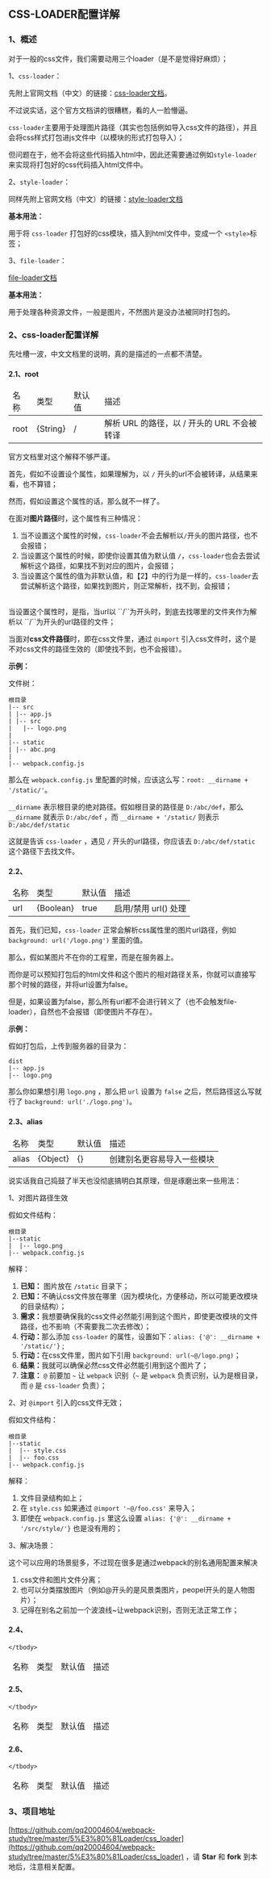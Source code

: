 ﻿<h2>CSS-LOADER配置详解</h2>

<h3>1、概述</h3>

对于一般的css文件，我们需要动用三个loader（是不是觉得好麻烦）；

1、``css-loader``：

先附上官网文档（中文）的链接：[css-loader文档](https://doc.webpack-china.org/loaders/css-loader/)。

不过说实话，这个官方文档讲的很糟糕，看的人一脸懵逼。

``css-loader``主要用于处理图片路径（其实也包括例如导入css文件的路径），并且会将css样式打包进js文件中（以模块的形式打包导入）；

但问题在于，他不会将这些代码插入html中，因此还需要通过例如``style-loader``来实现将打包好的css代码插入html文件中。


2、``style-loader``：

同样先附上官网文档（中文）的链接：[style-loader文档](https://doc.webpack-china.org/loaders/style-loader/)

<b>基本用法：</b>

用于将 ``css-loader`` 打包好的css模块，插入到html文件中，变成一个 ``<style>``标签；

3、``file-loader``：

[file-loader文档](https://doc.webpack-china.org/loaders/file-loader/)

<b>基本用法：</b>

用于处理各种资源文件，一般是图片，不然图片是没办法被同时打包的。

<h3>2、css-loader配置详解</h3>

先吐槽一波，中文文档里的说明，真的是描述的一点都不清楚。

<h4>2.1、root</h4>

<table>
    <thead>
    <tr>
        <td>名称</td>
        <td>类型</td>
        <td>默认值</td>
        <td>描述</td>
    </tr>
    </thead>
    <tbody>
    <tr>
        <td>
            root
        </td>
        <td>
            {String}
        </td>
        <td>
            /
        </td>
        <td>
            解析 URL 的路径，以 / 开头的 URL 不会被转译
        </td>
    </tr>
    </tbody>
</table>

官方文档里对这个解释不够严谨。

首先，假如不设置设个属性，如果理解为，以 ``/`` 开头的url不会被转译，从结果来看，也不算错；

然而，假如设置这个属性的话，那么就不一样了。

在面对<b>图片路径</b>时，这个属性有三种情况：

1. 当不设置这个属性的时候，``css-loader``不会去解析以``/``开头的图片路径，也不会报错；
2. 当设置这个属性的时候，即使你设置其值为默认值 ``/``，``css-loader``也会去尝试解析这个路径，如果找不到对应的图片，会报错；
3. 当设置这个属性的值为非默认值，和【2】中的行为是一样的，``css-loader``去尝试解析这个路径，如果找到图片，则正常解析，找不到，会报错；

<br>
当设置这个属性时，是指，当url以 ``/``为开头时，到底去找哪里的文件夹作为解析以 ``/``为开头的url路径的文件；

当面对<b>css文件路径</b>时，即在css文件里，通过 ``@import`` 引入css文件时，这个是不对css文件的路径生效的（即使找不到，也不会报错）。

<b>示例：</b>

文件树：

```
根目录
|-- src
| |-- app.js
| |-- src
|   |-- logo.png
|
|-- static
| |-- abc.png
|
|-- webpack.config.js
```

那么在 ``webpack.config.js`` 里配置的时候，应该这么写：``root: __dirname + '/static/'``。

``__dirname`` 表示根目录的绝对路径。假如根目录的路径是 ``D:/abc/def``，那么 ``__dirname`` 就表示 ``D:/abc/def`` ，而 ``__dirname + '/static/`` 则表示 ``D:/abc/def/static``

这就是告诉 ``css-loader`` ，遇见 ``/`` 开头的url路径，你应该去 ``D:/abc/def/static`` 这个路径下去找文件。



<h4>2.2、</h4>

<table>
    <thead>
    <tr>
        <td>名称</td>
        <td>类型</td>
        <td>默认值</td>
        <td>描述</td>
    </tr>
    </thead>
    <tbody>
    <tr>
        <td>
            url
        </td>
        <td>
            {Boolean}
        </td>
        <td>
            true
        </td>
        <td>
            启用/禁用 url() 处理
        </td>
    </tr>
    </tbody>
</table>

首先，我们已知，``css-loader`` 正常会解析css属性里的图片url路径，例如 ``background: url('/logo.png')`` 里面的值。

那么，假如某图片不在你的工程里，而是在服务器上。

而你是可以预知打包后的html文件和这个图片的相对路径关系，你就可以直接写那个时候的路径，并将url设置为false。

但是，如果设置为false，那么所有url都不会进行转义了（也不会触发file-loader），自然也不会报错（即使图片不存在）。

<b>示例：</b>

假如打包后，上传到服务器的目录为：

```
dist
|-- app.js
|-- logo.png
```

那么你如果想引用 ``logo.png`` ，那么把 ``url`` 设置为 ``false`` 之后，然后路径这么写就行了 ``background: url('./logo.png')``。

<h4>2.3、alias</h4>

<table>
    <thead>
    <tr>
        <td>名称</td>
        <td>类型</td>
        <td>默认值</td>
        <td>描述</td>
    </tr>
    </thead>
    <tbody>
    <tr>
        <td>
            alias
        </td>
        <td>
            {Object}
        </td>
        <td>
            {}
        </td>
        <td>
            创建别名更容易导入一些模块
        </td>
    </tr>
    </tbody>
</table>

说实话我自己捣鼓了半天也没彻底搞明白其原理，但是琢磨出來一些用法：

1、对图片路径生效

假如文件结构：

```
根目录
|--static
|  |-- logo.png
|-- webpack.config.js
```

解释：

1. <b>已知：</b> 图片放在 ``/static`` 目录下；
2. <b>已知：</b>不确认css文件放在哪里（因为模块化，方便移动，所以可能更改模块的目录结构）；
3. <b>需求：</b>我想要确保我的css文件必然能引用到这个图片，即使更改模块的文件路径，也不影响（不需要我二次去修改）；
4. <b>行动：</b>那么添加 ``css-loader`` 的属性，设置如下：``alias: {'@': __dirname + '/static/'}`` ;
5. <b>行动：</b>在css文件里，图片如下引用 ``background: url(~@/logo.png)``；
6. <b>结果：</b>我就可以确保必然css文件必然能引用到这个图片了；
7. <b>注意：</b> ``@`` 前要加 ``~`` 让 ``webpack`` 识别（``~`` 是 ``webpack`` 负责识别，认为是根目录，而 ``@`` 是 ``css-loader`` 负责）；



2、对 ``@import`` 引入的css文件无效；

假如文件结构：

```
根目录
|--static
|  |-- style.css
|  |-- foo.css
|-- webpack.config.js
```

解释：

1. 文件目录结构如上；
2. 在 ``style.css`` 如果通过 ``@import '~@/foo.css'`` 来导入；
3. 即使在 ``webpack.config.js`` 里这么设置 ``alias: {'@': __dirname + '/src/style/'}`` 也是没有用的；

3、解决场景：

这个可以应用的场景挺多，不过现在很多是通过webpack的别名通用配置来解决

1. css文件和图片文件分离；
2. 也可以分类摆放图片（例如@开头的是风景类图片，peopel开头的是人物图片）；
3. 记得在别名之前加一个波浪线~让webpack识别，否则无法正常工作；

<h4>2.4、</h4>

<table>
    <thead>
    <tr>
        <td>名称</td>
        <td>类型</td>
        <td>默认值</td>
        <td>描述</td>
    </tr>
    </thead>
    <tbody>
    
    </tbody>
</table>


<h4>2.5、</h4>

<table>
    <thead>
    <tr>
        <td>名称</td>
        <td>类型</td>
        <td>默认值</td>
        <td>描述</td>
    </tr>
    </thead>
    <tbody>
    
    </tbody>
</table>


<h4>2.6、</h4>

<table>
    <thead>
    <tr>
        <td>名称</td>
        <td>类型</td>
        <td>默认值</td>
        <td>描述</td>
    </tr>
    </thead>
    <tbody>
    
    </tbody>
</table>

<h3>3、项目地址</h3>

[https://github.com/qq20004604/webpack-study/tree/master/5%E3%80%81Loader/css_loader](https://github.com/qq20004604/webpack-study/tree/master/5%E3%80%81Loader/css_loader) ，请 <b>Star</b> 和 <b>fork</b> 到本地后，注意相关配置。
